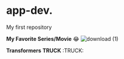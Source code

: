 # app-dev.
My first repository

**My Favorite Series/Movie** 😂 ![download (1)](https://github.com/user-attachments/assets/46b1b286-7200-457b-a082-3dfd8a02a0ff)

**Transformers**   **TRUCK** :TRUCK:















